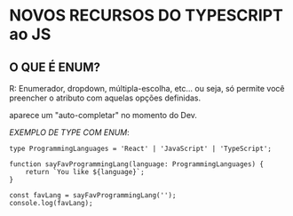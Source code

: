 # NOVOS RECURSOS DO TYPESCRIPT ao JS

## O QUE É ENUM?
R: Enumerador, dropdown, múltipla-escolha, etc... ou seja, só permite você preencher o atributo com aquelas opções definidas.

aparece um "auto-completar" no momento do Dev.

_EXEMPLO DE TYPE COM ENUM_:

```
type ProgrammingLanguages = 'React' | 'JavaScript' | 'TypeScript';

function sayFavProgrammingLang(language: ProgrammingLanguages) {
    return `You like ${language}`;
}

const favLang = sayFavProgrammingLang('');
console.log(favLang);

```